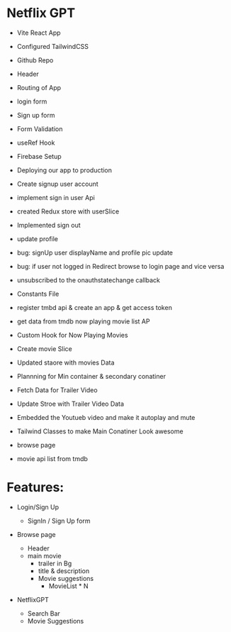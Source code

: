 # Netflix GPT
- Vite React App
- Configured TailwindCSS
- Github Repo

- Header
- Routing of App
- login form
- Sign up form
- Form Validation
- useRef Hook

- Firebase Setup
- Deploying our app to production
- Create signup user account
- implement sign in user Api
- created Redux store with userSlice
- Implemented sign out
- update profile

- bug: signUp user displayName and profile pic update
- bug: if user not logged in Redirect browse to login page and vice versa
- unsubscribed to the onauthstatechange callback
- Constants File

- register tmbd api & create an app & get access token
- get data from tmdb now playing movie list AP
- Custom Hook for Now Playing Movies
- Create movie Slice
- Updated staore with movies Data
- Plannning for Min container & secondary conatiner
- Fetch Data for Trailer Video
- Update Stroe with Trailer Video Data
- Embedded the Youtueb video and make it autoplay and mute
- Tailwind Classes to make Main Conatiner Look awesome

- browse page
- movie api list from tmdb





# Features: 
- Login/Sign Up
  - SignIn / Sign Up form
- Browse page
  - Header
  - main movie
    - trailer in Bg
    - title & description
    - Movie suggestions
      - MovieList * N

- NetflixGPT
  - Search Bar
  - Movie Suggestions 
